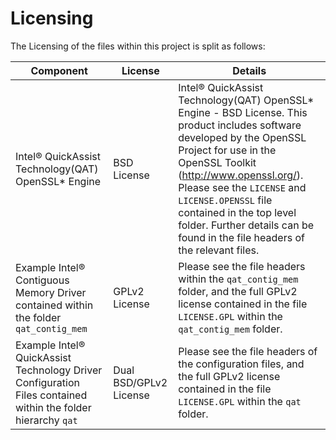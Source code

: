# Licensing

The Licensing of the files within this project is split as follows:

| Component  |License   | Details   |
|---|---|---|
| Intel® QuickAssist Technology(QAT) OpenSSL* Engine | BSD License | Intel&reg; QuickAssist Technology(QAT) OpenSSL\* Engine - BSD License. This product includes software developed by the OpenSSL Project for use in the OpenSSL Toolkit (http://www.openssl.org/). Please see the `LICENSE` and `LICENSE.OPENSSL` file contained in the top level folder. Further details can be found in the file headers of the relevant files. |
| Example Intel&reg; Contiguous Memory Driver contained within the folder `qat_contig_mem` | GPLv2 License | Please see the file headers within the `qat_contig_mem` folder, and the full GPLv2 license contained in the file `LICENSE.GPL` within the `qat_contig_mem` folder. |
|Example Intel&reg; QuickAssist Technology Driver Configuration Files contained within the folder hierarchy `qat` | Dual BSD/GPLv2 License | Please see the file headers of the configuration files, and the full GPLv2 license contained in the file `LICENSE.GPL` within the `qat` folder. |
